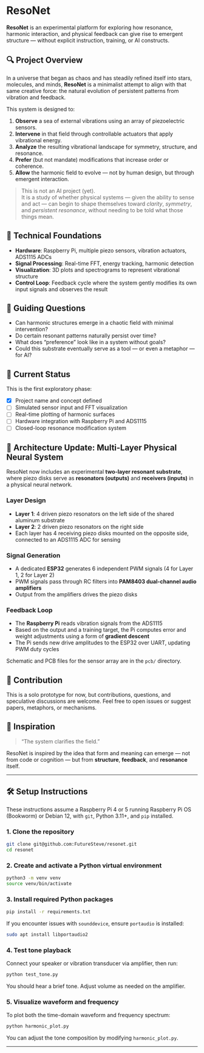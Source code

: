 # ResoNet

**ResoNet** is an experimental platform for exploring how resonance, harmonic interaction, and physical feedback can give rise to emergent structure — without explicit instruction, training, or AI constructs.

## 🔍 Project Overview

In a universe that began as chaos and has steadily refined itself into stars, molecules, and minds, **ResoNet** is a minimalist attempt to align with that same creative force: the natural evolution of persistent patterns from vibration and feedback.

This system is designed to:

1. **Observe** a sea of external vibrations using an array of piezoelectric sensors.
2. **Intervene** in that field through controllable actuators that apply vibrational energy.
3. **Analyze** the resulting vibrational landscape for symmetry, structure, and resonance.
4. **Prefer** (but not mandate) modifications that increase order or coherence.
5. **Allow** the harmonic field to evolve — not by human design, but through emergent interaction.

> This is not an AI project (yet).  
> It is a study of whether physical systems — given the ability to sense and act — can begin to shape themselves toward *clarity*, *symmetry*, and *persistent resonance*, without needing to be told what those things mean.

## 🧱 Technical Foundations

- **Hardware**: Raspberry Pi, multiple piezo sensors, vibration actuators, ADS1115 ADCs
- **Signal Processing**: Real-time FFT, energy tracking, harmonic detection
- **Visualization**: 3D plots and spectrograms to represent vibrational structure
- **Control Loop**: Feedback cycle where the system gently modifies its own input signals and observes the result

## 🧬 Guiding Questions

- Can harmonic structures emerge in a chaotic field with minimal intervention?
- Do certain resonant patterns naturally persist over time?
- What does “preference” look like in a system without goals?
- Could this substrate eventually serve as a tool — or even a metaphor — for AI?

## 🚧 Current Status

This is the first exploratory phase:
- [x] Project name and concept defined
- [ ] Simulated sensor input and FFT visualization
- [ ] Real-time plotting of harmonic surfaces
- [ ] Hardware integration with Raspberry Pi and ADS1115
- [ ] Closed-loop resonance modification system

## 🧭 Architecture Update: Multi-Layer Physical Neural System

ResoNet now includes an experimental **two-layer resonant substrate**, where piezo disks serve as **resonators (outputs)** and **receivers (inputs)** in a physical neural network.

### Layer Design
- **Layer 1**: 4 driven piezo resonators on the left side of the shared aluminum substrate
- **Layer 2**: 2 driven piezo resonators on the right side
- Each layer has 4 receiving piezo disks mounted on the opposite side, connected to an ADS1115 ADC for sensing

### Signal Generation
- A dedicated **ESP32** generates 6 independent PWM signals (4 for Layer 1, 2 for Layer 2)
- PWM signals pass through RC filters into **PAM8403 dual-channel audio amplifiers**
- Output from the amplifiers drives the piezo disks

### Feedback Loop
- The **Raspberry Pi** reads vibration signals from the ADS1115
- Based on the output and a training target, the Pi computes error and weight adjustments using a form of **gradient descent**
- The Pi sends new drive amplitudes to the ESP32 over UART, updating PWM duty cycles

Schematic and PCB files for the sensor array are in the `pcb/` directory.


## 🤝 Contribution

This is a solo prototype for now, but contributions, questions, and speculative discussions are welcome. Feel free to open issues or suggest papers, metaphors, or mechanisms.

## 🧠 Inspiration

> “The system clarifies the field.”

ResoNet is inspired by the idea that form and meaning can emerge — not from code or cognition — but from **structure**, **feedback**, and **resonance** itself.

---

## 🛠️ Setup Instructions

These instructions assume a Raspberry Pi 4 or 5 running Raspberry Pi OS (Bookworm) or Debian 12, with `git`, Python 3.11+, and `pip` installed.

### 1. Clone the repository

```bash
git clone git@github.com:FutureSteve/resonet.git
cd resonet
```

### 2. Create and activate a Python virtual environment

```bash
python3 -m venv venv
source venv/bin/activate
```

### 3. Install required Python packages

```bash
pip install -r requirements.txt
```

If you encounter issues with `sounddevice`, ensure `portaudio` is installed:

```bash
sudo apt install libportaudio2
```

### 4. Test tone playback

Connect your speaker or vibration transducer via amplifier, then run:

```bash
python test_tone.py
```

You should hear a brief tone. Adjust volume as needed on the amplifier.

### 5. Visualize waveform and frequency

To plot both the time-domain waveform and frequency spectrum:

```bash
python harmonic_plot.py
```

You can adjust the tone composition by modifying `harmonic_plot.py`.

---

